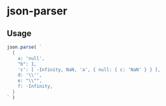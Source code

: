 # json-parser

## Usage

```js
json.parse( `
  {
    a: 'null',
    "b": 1,
    'c': [ -Infinity, NaN, 'a', { null: { c: 'NaN' } } ],
    d: '\\'',
    e: "\\"",
    f: -Infinity,
  }
` )
```
